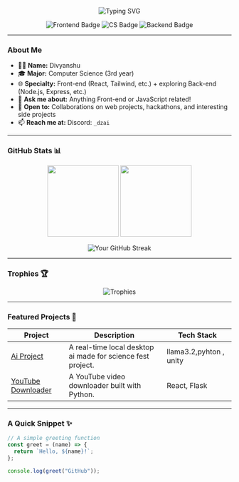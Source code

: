 <!-- Banner or short introduction -->
<p align="center">
  <img src="https://readme-typing-svg.herokuapp.com?font=Fira+Code&size=22&pause=1000&color=00FFEE&center=true&vCenter=true&width=435&lines=Hey+there,+I'm+Divyanshu!;Frontend+Developer+%7C+CS+Student;Learning+Backend+%7C+Open+to+Collab" alt="Typing SVG" />
</p>

<p align="center">
  <img src="https://img.shields.io/badge/Frontend%20Dev-Learning-brightgreen?style=for-the-badge" alt="Frontend Badge"/>
  <img src="https://img.shields.io/badge/CS-3rd%20Year-blue?style=for-the-badge" alt="CS Badge"/>
  <img src="https://img.shields.io/badge/Backend-Explorer-orange?style=for-the-badge" alt="Backend Badge"/>
</p>

---

### About Me
- 👨‍💻 **Name:** Divyanshu  
- 🎓 **Major:** Computer Science (3rd year)  
- 🌐 **Specialty:** Front-end (React, Tailwind, etc.) + exploring Back-end (Node.js, Express, etc.)  
- 💬 **Ask me about:** Anything Front-end or JavaScript related!  
- 🤝 **Open to:** Collaborations on web projects, hackathons, and interesting side projects  
- 📫 **Reach me at:** Discord: `_dzai`  

---

### GitHub Stats 📊
<p align="center">
  <img height="160px" src="https://github-readme-stats.vercel.app/api?username=DivyanshuxOP&show_icons=true&theme=dark&count_private=true" />
  <img height="160px" src="https://github-readme-stats.vercel.app/api/top-langs/?username=DivyanshuxOP&layout=compact&theme=dark" />
</p>

<p align="center">
  <img src="https://github-readme-streak-stats.herokuapp.com/?user=DivyanshuxOP&theme=dark" alt="Your GitHub Streak" />
</p>

---

### Trophies 🏆
<p align="center">
  <img src="https://github-profile-trophy.vercel.app/?username=DivyanshuxOP&theme=darkhub&no-frame=true&row=1&column=6" alt="Trophies" />
</p>

---

### Featured Projects 🚀
| Project | Description | Tech Stack |
|---------|------------|------------|
| [Ai Project](https://github.com/DivyanshuxOP/science-fest-game) | A real-time local desktop ai made for science fest project. | llama3.2,pyhton , unity |
| [YouTube Downloader](https://github.com/DivyanshuxOP/react-ytdl) | A YouTube video downloader built with Python. | React, Flask |

---

### A Quick Snippet ✨
```js
// A simple greeting function
const greet = (name) => {
  return `Hello, ${name}!`;
};

console.log(greet("GitHub"));

